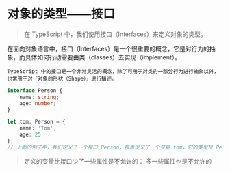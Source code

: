 # 对象的类型——接口
>在 TypeScript 中，我们使用接口（Interfaces）来定义对象的类型。

在面向对象语言中，接口（Interfaces）是一个很重要的概念，它是对行为的抽象，而具体如何行动需要由类（classes）去实现（implement）。

    TypeScript 中的接口是一个非常灵活的概念，除了可用于对类的一部分行为进行抽象以外，也常用于对「对象的形状（Shape）」进行描述。
```ts
interface Person {
    name: string;
    age: number;
}

let tom: Person = {
    name: 'Tom',
    age: 25
};
// 上面的例子中，我们定义了一个接口 Person，接着定义了一个变量 tom，它的类型是 Person。这样，我们就约束了 tom 的形状必须和接口 Person 一致。

```
>定义的变量比接口少了一些属性是不允许的：
>多一些属性也是不允许的



